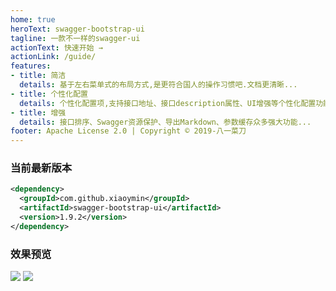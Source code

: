 ```yaml
---
home: true
heroText: swagger-bootstrap-ui
tagline: 一款不一样的swagger-ui
actionText: 快速开始 →
actionLink: /guide/
features:
- title: 简洁
  details: 基于左右菜单式的布局方式,是更符合国人的操作习惯吧.文档更清晰...
- title: 个性化配置
  details: 个性化配置项,支持接口地址、接口description属性、UI增强等个性化配置功能...
- title: 增强
  details: 接口排序、Swagger资源保护、导出Markdown、参数缓存众多强大功能...
footer: Apache License 2.0 | Copyright © 2019-八一菜刀
---
```


###  当前最新版本

```xml
<dependency>
  <groupId>com.github.xiaoymin</groupId>
  <artifactId>swagger-bootstrap-ui</artifactId>
  <version>1.9.2</version>
</dependency>
```

### 效果预览

![](img/s6.png)
![](img/s7.png)